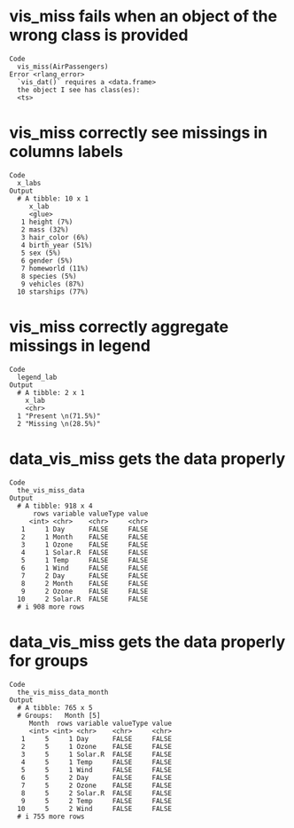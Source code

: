 # vis_miss fails when an object of the wrong class is provided

    Code
      vis_miss(AirPassengers)
    Error <rlang_error>
      `vis_dat()` requires a <data.frame>
      the object I see has class(es):
      <ts>

# vis_miss correctly see missings in columns labels

    Code
      x_labs
    Output
      # A tibble: 10 x 1
         x_lab           
         <glue>          
       1 height (7%)     
       2 mass (32%)      
       3 hair_color (6%) 
       4 birth_year (51%)
       5 sex (5%)        
       6 gender (5%)     
       7 homeworld (11%) 
       8 species (5%)    
       9 vehicles (87%)  
      10 starships (77%) 

# vis_miss correctly aggregate missings in legend

    Code
      legend_lab
    Output
      # A tibble: 2 x 1
        x_lab              
        <chr>              
      1 "Present \n(71.5%)"
      2 "Missing \n(28.5%)"

# data_vis_miss gets the data properly

    Code
      the_vis_miss_data
    Output
      # A tibble: 918 x 4
          rows variable valueType value
         <int> <chr>    <chr>     <chr>
       1     1 Day      FALSE     FALSE
       2     1 Month    FALSE     FALSE
       3     1 Ozone    FALSE     FALSE
       4     1 Solar.R  FALSE     FALSE
       5     1 Temp     FALSE     FALSE
       6     1 Wind     FALSE     FALSE
       7     2 Day      FALSE     FALSE
       8     2 Month    FALSE     FALSE
       9     2 Ozone    FALSE     FALSE
      10     2 Solar.R  FALSE     FALSE
      # i 908 more rows

# data_vis_miss gets the data properly for groups

    Code
      the_vis_miss_data_month
    Output
      # A tibble: 765 x 5
      # Groups:   Month [5]
         Month  rows variable valueType value
         <int> <int> <chr>    <chr>     <chr>
       1     5     1 Day      FALSE     FALSE
       2     5     1 Ozone    FALSE     FALSE
       3     5     1 Solar.R  FALSE     FALSE
       4     5     1 Temp     FALSE     FALSE
       5     5     1 Wind     FALSE     FALSE
       6     5     2 Day      FALSE     FALSE
       7     5     2 Ozone    FALSE     FALSE
       8     5     2 Solar.R  FALSE     FALSE
       9     5     2 Temp     FALSE     FALSE
      10     5     2 Wind     FALSE     FALSE
      # i 755 more rows

